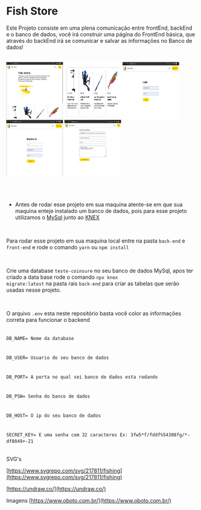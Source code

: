 # Fish Store

Este Projeto consiste em uma plena comunicação entre frontEnd, backEnd e o banco de dados, você irá construir uma página do FrontEnd básica, que através do backEnd irá se comunicar e salvar as informações no Banco de dados!

<br>

<img src="./images/Screenshot from 2022-01-14 11-47-16.png" width="150" height="150"/>
<img src="./images/Screenshot from 2022-01-14 11-47-39.png" width="150" height="150"/>
<img src="./images/Screenshot from 2022-01-14 11-48-27.png" width="150" height="150"/>
<img src="./images/Screenshot from 2022-01-14 11-48-50.png" width="150" height="150"/>
<img src="./images/Screenshot from 2022-01-14 11-41-06.png" width="150" height="150"/>

<br><br>

- Antes de rodar esse projeto em sua maquina atente-se em que sua maquina enteje instalado um banco de dados, pois para esse projeto utilizamos o [MySql](https://www.mysql.com/) junto ao [KNEX](https://knexjs.org/)


<br>

Para rodar esse projeto em sua maquina local entre na pasta <code>back-end</code> e <code>front-end</code> e rode o comando <code>yarn</code> ou <code>npm install</code>

<br>

 Crie uma database <code>teste-coinsure</code> no seu banco de dados MySql, apos ter criado a data base rode o comando <code>npx knex migrate:latest</code> na pasta rais <code>back-end</code> para criar as tabelas que serão usadas nesse projeto.

<br>

O arquivo <code>.env</code> esta neste repositório basta você color as informações correta para funcionar o backend

<code>
DB_NAME= Nome da database
<br>
DB_USER= Usuario do seu banco de dados
<br>
DB_PORT= A porta no qual sei banco de dados esta rodando
<br>
DB_PSW= Senha do banco de dados
<br>
DB_HOST= O ip do seu banco de dados
<br>
SECRET_KEY= E uma senha com 32 caracteres Ex: 3fw5*f/fddf%54308fg/*-df8049+-21
</code>

<br>

SVG's 
<br>

[https://www.svgrepo.com/svg/217811/fishing](https://www.svgrepo.com/svg/217811/fishing)

[https://undraw.co/](https://undraw.co/)

Imagens [https://www.oboto.com.br/](https://www.oboto.com.br/)

